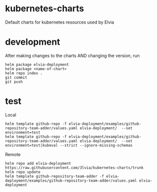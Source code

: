 # kubernetes-charts
Default charts for kubernetes resources used by Elvia

# development

After making changes to the charts AND changing the version, run
```
helm package elvia-deployment
helm package <name-of-chart>
helm repo index .
git commit
git push
```

# test

Local
```
helm template github-repo -f elvia-deployment/examples/github-repository-team-adder/values.yaml elvia-deployment/  --set environment=test
helm template github-repo -f elvia-deployment/examples/github-repository-team-adder/values.yaml elvia-deployment/  --set environment=test|kubeval --strict --ignore-missing-schemas
```

Remote
```
helm repo add elvia-deployment https://raw.githubusercontent.com/3lvia/kubernetes-charts/trunk
helm repo update
helm template github-repository-team-adder -f elvia-deployment/examples/github-repository-team-adder/values.yaml elvia-deployment
```
